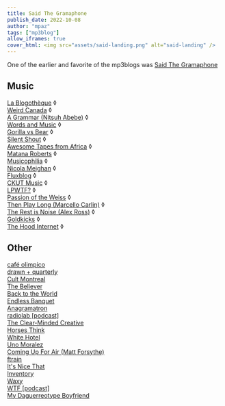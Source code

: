 ```yaml
---
title: Said The Gramaphone
publish_date: 2022-10-08
author: "mpaz"
tags: ["mp3blog"]
allow_iframes: true
cover_html: <img src="assets/said-landing.png" alt="said-landing" />
---
```


One of the earlier and favorite of the mp3blogs was [Said The Gramaphone](http://www.saidthegramophone.com/)


## Music

<a href="http://www.blogotheque.net" target="_new">La Blogoth&egrave;que</a> &loz;<br />
<a href="http://www.weirdcanada.com">Weird Canada</a> &loz;<br />
<a href="http://agrammar.tumblr.com/">A Grammar (Nitsuh Abebe)</a> &loz;<br />
<a href="http://deejayjay-waitaminute.blogspot.ca/" target="_new">Words and Music</a> &loz;<br />
<a href="http://gorillavsbear.net/" target="_new">Gorilla vs Bear</a> &loz;<br />
<a href="http://silentshout.ca/">Silent Shout</a> &loz;<br />
<a href="https://www.awesometapes.com/" target="_new">Awesome Tapes from Africa</a> &loz;<br />
<a href="http://inthemidstofmemory.blogspot.com/" target="_new">Matana Roberts</a> &loz;<br />
<a href="http://musicophilia.wordpress.com">Musicophilia</a> &loz;<br />
<a href="http://nicolameighan.wordpress.com">Nicola Meighan</a> &loz; <br />
<a href="http://www.fluxblog.org/" target="_new">Fluxblog</a> &loz;  <br />
<a href="http://music.ckut.ca/" target="_new">CKUT Music</a> &loz;<br />
<a href="http://lpwtf.tumblr.com/">LPWTF?</a> &loz;<br />
<a href="http://passionweiss.com">Passion of the Weiss</a> &loz;<br />
<a href="http://nobilliards.blogspot.com">Then Play Long (Marcello Carlin)</a> &loz; <br />
<a href="http://www.therestisnoise.com/" target="_new">The Rest is Noise (Alex Ross)</a> &loz;<br />
<a href="http://goldkicks.blogspot.com/">Goldkicks</a> &loz;<br />
<a href="http://www.thehoodinternet.com/" target="_new">The Hood Internet</a> &loz;<br />

## Other

<a href="http://www.cafeolimpico.com/">café olimpico</a><br />
<a href="http://www.drawnandquarterly.com" target="_new">drawn + quarterly</a><br />
<a href="Http://www.cultural.org">Cult Montreal</a><br />
<a href="http://www.believermag.com/" target="_new">The Believer</a><br />
<a href="http://backtotheworld.net/">Back to the World</a><br />
<a href="http://endlessbanquet.blogspot.com/" target="_new">Endless Banquet</a><br />
<a href="http://anagramatron.tumblr.com/">Anagramatron</a><br />
<a href="http://www.wnyc.org/shows/radiolab/" target="_new">radiolab [podcast]</a><br />
<a href="http://www.clearmindedcreative.com" target="_new">The Clear-Minded Creative</a><br />
<a href="http://horsesthink.com">Horses Think</a><br />
<a href="http://whitehotel.tumblr.com">White Hotel</a><br />
<a href="http://unomoralez.livejournal.com">Uno Moralez</a><br />
<a href="http://comingupforair.net">Coming Up For Air (Matt Forsythe)</a><br  />
<a href="http://ftrain.com/" target="_new">ftrain</a><br />
<a href="http://itsnicethat.com/" target="_new">It's Nice That</a><br />
<a href="http://bmrinventory.tumblr.com/">Inventory</a><br />
<a href="http://www.waxy.org" target="_new">Waxy</a><br />
<a href="http://wtfpod.com/">WTF [podcast]</a><br />
<a href="http://mydaguerreotypeboyfriend.tumblr.com">My Daguerreotype Boyfriend</a> <br />
